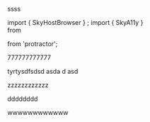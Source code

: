 ssss

import { SkyHostBrowser } ;
import { SkyA11y }  
 from 
 
 from 'protractor';

777777777777

tyrtysdfsdsd
asda
d
asd

 
zzzzzzzzzzzz

dddddddd
 
wwwwwwwwwwww
 
 